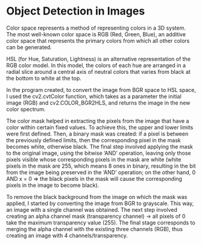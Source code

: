 # Object Detection in Images
 Color space represents a method of representing colors in a 3D system. The most well-known color space is RGB (Red, Green, Blue), an additive color space that represents the primary colors from which all other colors can be generated.

HSL (for Hue, Saturation, Lightness) is an alternative representation of the RGB color model. In this model, the colors of each hue are arranged in a radial slice around a central axis of neutral colors that varies from black at the bottom to white at the top.

In the program created, to convert the image from BGR space to HSL space, I used the cv2.cvtColor function, which takes as a parameter the initial image (RGB) and cv2.COLOR_BGR2HLS, and returns the image in the new color spectrum.

The color mask helped in extracting the pixels from the image that have a color within certain fixed values. To achieve this, the upper and lower limits were first defined. Then, a binary mask was created: if a pixel is between the previously defined limits, then the corresponding pixel in the mask becomes white, otherwise black. The final step involved applying the mask to the original image, using the bitwise ‘AND’ operation, leaving only those pixels visible whose corresponding pixels in the mask are white (white pixels in the mask are 255, which means 8 ones in binary, resulting in the bit from the image being preserved in the ‘AND’ operation; on the other hand, 0 AND x = 0 => the black pixels in the mask will cause the corresponding pixels in the image to become black).

To remove the black background from the image on which the mask was applied, I started by converting the image from BGR to grayscale. This way, an image with a single channel was obtained. The next step involved creating an alpha channel mask (transparency channel) -> all pixels of 0 take the maximum transparency value (255). The final stage corresponds to merging the alpha channel with the existing three channels (RGB), thus creating an image with 4 channels/transparency.
